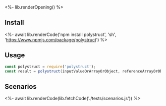<%- lib.renderOpening() %>

## Install

<%- await lib.renderCode('npm install polystruct', 'sh', 'https://www.npmjs.com/package/polystruct') %>

## Usage

```js
const polystruct = require('polystruct');
const result = polystruct(inputValueOrArrayOrObject, referenceArrayOrObject, optionsObject);
```

## Scenarios

<%- await lib.renderCode(lib.fetchCode('./tests/scenarios.js')) %>
